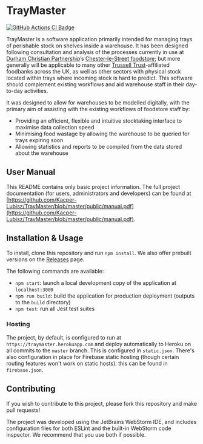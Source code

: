 # TrayMaster
[![GitHub Actions CI Badge](https://github.com/Kacper-Lubisz/TrayMaster/workflows/Node%20CI/badge.svg)](https://github.com/Kacper-Lubisz/TrayMaster/actions?query=workflow%3A%22Node+CI%22)

TrayMaster is a software application primarily intended for managing trays of perishable stock on shelves inside a warehouse.
It has been designed following consultation and analysis of the processes currently in use at [Durham Christian 
Partnership](http://www.durhamcp.org.uk/)’s [Chester-le-Street foodstore](https://durham.foodbank.org.uk/); but more
generally will be applicable to many other [Trussell Trust](https://www.trusselltrust.org/)\-affiliated foodbanks across the
UK, as well as other sectors with physical stock located within trays where incoming stock is hard to predict. This software
should complement existing workflows and aid warehouse staff in their day-to-day activities.

It was designed to allow for warehouses to be modelled digitally, with the primary aim of assisting with the existing
workflows of foodstore staff by:
- Providing an efficient, flexible and intuitive stocktaking interface to maximise data collection speed
- Minimising food wastage by allowing the warehouse to be queried for trays expiring soon
- Allowing statistics and reports to be compiled from the data stored about the warehouse

## User Manual
This README contains only basic project information. The full project documentation (for users, administrators and developers)
can be found at [https://github.com/Kacper-Lubisz/TrayMaster/blob/master/public/manual.pdf](https://github.com/Kacper-Lubisz/TrayMaster/blob/master/public/manual.pdf).

## Installation & Usage
To install, clone this repository and run `npm install`.
We also offer prebuilt versions on the [Releases](https://github.com/Kacper-Lubisz/TrayMaster/releases) page.

The following commands are available:
- `npm start`: launch a local development copy of the application at `localhost:3000`
- `npm run build`: build the application for production deployment (outputs to the `build` directory)
- `npm test`: run all Jest test suites

### Hosting
The project, by default, is configured to run at `https://traymaster.herokuapp.com` and deploy automatically to Heroku
on all commits to the `master` branch. This is configured in `static.json`. There's also configuration in place for
Firebase static hosting (though certain routing features won't work on static hosts): this can be found in
`firebase.json`.

## Contributing
If you wish to contribute to this project, please fork this repository and make pull requests!

The project was developed using the JetBrains WebStorm IDE, and includes configuration files for both ESLint and
the built-in WebStorm code inspector. We recommend that you use both if possible.
